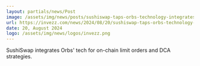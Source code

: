 ```yaml
---
layout: partials/news/Post
image: /assets/img/news/posts/sushiswap-taps-orbs-technology-integrates-limit-orders-and-dca-strategies.webp
url: https://invezz.com/news/2024/08/20/sushiswap-taps-orbs-technology-integrates-limit-orders-and-dca-strategies/
date: 20, August 2024
logo: /assets/img/news/logos/invezz.png
---
```


SushiSwap integrates Orbs' tech for on-chain limit orders and DCA strategies.
